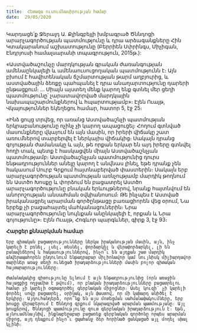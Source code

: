```yaml
---
title:  Հետագա ուսումնասիրության համար
date:  29/05/2020
---
```


Կարդացե՛ք Ջերալդ Ա. Քլինգբեյլի խմբագրած Ծննդոցի արարչագործության պատմությունը և դրա արձագանքները Հին Կտակարանում աշխատությունը (Բերրիեն Սփրինգս, Միչիգան, Էնդրյուսի համալսարանի տպագրություն, 2015թ.):

«Աստվածաշունչը մարդկության գրական ժառանգության ամենաընկալելի և ամենաուսուցողական պատմությունն է։ Այն բխում է հավիտենական ճշմարտության թարմ աղբյուրից, և աստվածային ձեռքը պահպանել է դրա անաղարտությունը դարերի ընթացքում։ … Միայն այստեղ մենք կարող ենք գտնել մեր ցեղի պատմությունը՝ չարատավորված մարդկային նախապաշարմունքներով և հպարտությամբ»։ Էլեն Ուայթ, Վկայություններ եկեղեցու համար, հատոր 5, էջ 25։

«Ինձ ցույց տրվեց, որ առանց Աստվածաշնչի պատմության երկրաբանությունը ոչինչ չի կարող ապացուցել։ Հողում գտնված մասունքները վկայում են այն մասին, որ իրերի վիճակը շատ առումներով տարբերվել է ներկայիս վիճակից։ Սակայն դրանց գոյության ժամանակը և այն, թե որքան երկար են այդ իրերը գտնվել հողի տակ, պետք է հասկացվեն միայն Աստվածաշնչյան պատմությամբ։ Աստվածաշնչյան պատմությունից դուրս ենթադրություններ անելը կարող է անվնաս լինել, եթե դրանք չեն հակասում Սուրբ Գրքում հայտնաբերված փաստերին։ Սակայն երբ արարչագործության պատմության առնչությամբ մարդիկ թողնում են Աստծո Խոսքը և փորձում են բացատրել Աստծո արարչագործությունը բնական երևույթներով, նրանք հայտնվում են անորոշության անսահման օվկիանոսում։ Թե ինչպես է Աստված իրականացրել արարման գործընթացը բառացիորեն վեց օրում, Նա երբեք չի բացահայտել մահկանացուներին։ Նրա արարչագործությունը նույնքան անընկալելի է, որքան և Նրա գոյությունը»։ Էլեն Ուայթ, Հոգևոր պարգևներ, գիրք 3, էջ 93։

**Հարցեր քննարկման համար**

`Երբ գիտական բացատրությունները ներկա իրականության մասին, այն, ինչ կարելի է բռնել, լսել, տեսնել, փորձարկել և վերափորձարկել, լի են բանավեճերով և հակասություններով, ինչո՞ւ են այդքան շատ մարդիկ անվերապահորեն ընդունում ենթադրաբար միլիոնավոր կամ նույնիսկ միլիարդավոր տարիներ առաջ տեղի ունեցած իրադարձությունների մասին բոլոր գիտական հայտարարությունները։`

`Ժամանակակից գիտությունը ելնում է այն ենթադրությունից (որն առաջին հայացքից ողջամիտ է թվում), որ բնական իրադարձությունները բացատրելու համար չի կարելի օգտագործել գերբնական միջոցներ։ Ասել կուզի՝ չի կարելի փորձել սովը բացատրել, օրինակ, այն փաստով, որ մի կախարդ անիծել է երկիրը։ Այդուհանդերձ, որո՞նք են այս մոտեցման սահմանափակումները, երբ խոսքը վերաբերում է Ծննդոց գրքում նկարագրված արարման պատմությանը։ Այլ խոսքերով, Ծննդոցի պատմությունը զուտ գերբնական իրադարձություն է։ Եթե, այնուամենայնիվ, ինքնաբերաբար բացառեք գերբնական գործոնը որպես արարման միջոց, այդ դեպքում ինչո՞ւ ցպահանջ ձեր հորինած ցանկացած այլ մոդել սխալ կլինի։`